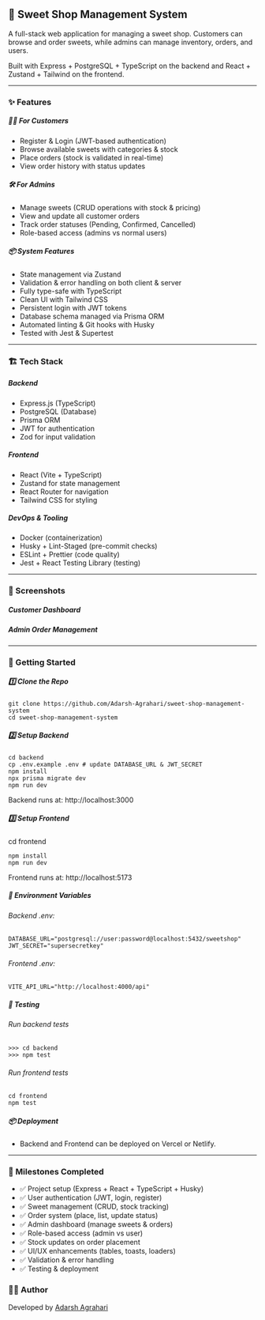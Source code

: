 ## 🍬 Sweet Shop Management System

A full-stack web application for managing a sweet shop. Customers can browse and order sweets, while admins can manage inventory, orders, and users.

Built with Express + PostgreSQL + TypeScript on the backend and React + Zustand + Tailwind on the frontend.

---
### ✨ Features

##### 👩‍🍳 For Customers

- Register & Login (JWT-based authentication)
- Browse available sweets with categories & stock
- Place orders (stock is validated in real-time)
- View order history with status updates

##### 🛠️ For Admins

- Manage sweets (CRUD operations with stock & pricing)
- View and update all customer orders
- Track order statuses (Pending, Confirmed, Cancelled)
- Role-based access (admins vs normal users)

##### 📦 System Features

- State management via Zustand
- Validation & error handling on both client & server
- Fully type-safe with TypeScript
- Clean UI with Tailwind CSS
- Persistent login with JWT tokens
- Database schema managed via Prisma ORM
- Automated linting & Git hooks with Husky
- Tested with Jest & Supertest

---
### 🏗️ Tech Stack

##### Backend

- Express.js (TypeScript)
- PostgreSQL (Database)
- Prisma ORM
- JWT for authentication
- Zod for input validation

##### Frontend

- React (Vite + TypeScript)
- Zustand for state management
- React Router for navigation
- Tailwind CSS for styling

##### DevOps & Tooling

- Docker (containerization)
- Husky + Lint-Staged (pre-commit checks)
- ESLint + Prettier (code quality)
- Jest + React Testing Library (testing)

---
### 📸 Screenshots

##### Customer Dashboard

##### Admin Order Management

---
### 🚀 Getting Started

##### 1️⃣ Clone the Repo

```terminal
git clone https://github.com/Adarsh-Agrahari/sweet-shop-management-system
cd sweet-shop-management-system
```

##### 2️⃣ Setup Backend

```terminal
cd backend
cp .env.example .env # update DATABASE_URL & JWT_SECRET
npm install
npx prisma migrate dev
npm run dev
```

Backend runs at: http://localhost:3000

##### 3️⃣ Setup Frontend

cd frontend

```terminal
npm install
npm run dev
```


Frontend runs at: http://localhost:5173

##### 🔑 Environment Variables

###### Backend .env:

```env
DATABASE_URL="postgresql://user:password@localhost:5432/sweetshop"
JWT_SECRET="supersecretkey"
```

###### Frontend .env:

```env
VITE_API_URL="http://localhost:4000/api"
```

##### 🧪 Testing

###### Run backend tests

```terminal
>>> cd backend
>>> npm test
```

###### Run frontend tests

```terminal
cd frontend
npm test
```

##### 📦 Deployment

- Backend and Frontend can be deployed on Vercel or Netlify.

---
### 📌 Milestones Completed

- ✅ Project setup (Express + React + TypeScript + Husky)
- ✅ User authentication (JWT, login, register)
- ✅ Sweet management (CRUD, stock tracking)
- ✅ Order system (place, list, update status)
- ✅ Admin dashboard (manage sweets & orders)
- ✅ Role-based access (admin vs user)
- ✅ Stock updates on order placement
- ✅ UI/UX enhancements (tables, toasts, loaders)
- ✅ Validation & error handling
- ✅ Testing & deployment

### 👨‍💻 Author

Developed by [Adarsh Agrahari](https://github.com/Adarsh-Agrahari)